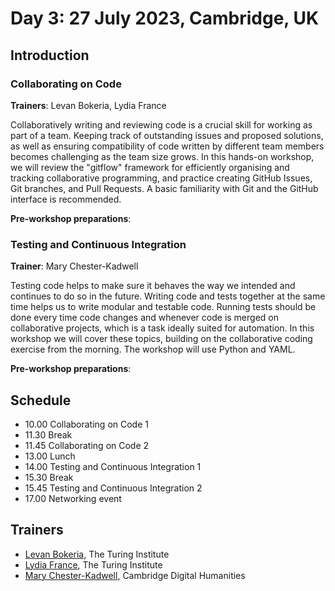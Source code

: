 # Day 3: 27 July 2023, Cambridge, UK

## Introduction

### Collaborating on Code

**Trainers**: Levan Bokeria, Lydia France

Collaboratively writing and reviewing code is a crucial skill for working as part of a team. Keeping track of 
outstanding issues and proposed solutions, as well as ensuring compatibility of code written by different team members 
becomes challenging as the team size grows. In this hands-on workshop, we will review the "gitflow" framework for 
efficiently organising and tracking collaborative programming, and practice creating GitHub Issues, Git branches, and 
Pull Requests. A basic familiarity with Git and the GitHub interface is recommended.

**Pre-workshop preparations**: 

### Testing and Continuous Integration

**Trainer**: Mary Chester-Kadwell

Testing code helps to make sure it behaves the way we intended and continues to do so in the future. Writing code and 
tests together at the same time helps us to write modular and testable code. Running tests should be done every time 
code changes and whenever code is merged on collaborative projects, which is a task ideally suited for automation. In 
this workshop we will cover these topics, building on the collaborative coding exercise from the morning. The workshop 
will use Python and YAML.

**Pre-workshop preparations**: 

## Schedule

- 10.00 Collaborating on Code 1
- 11.30 Break
- 11.45 Collaborating on Code 2
- 13.00 Lunch
- 14.00 Testing and Continuous Integration 1
- 15.30 Break 
- 15.45 Testing and Continuous Integration 2
- 17.00 Networking event

## Trainers

- [Levan Bokeria](https://uk.linkedin.com/in/levan-bokeria1991), The Turing Institute
- [Lydia France](https://www.turing.ac.uk/people/researchers/lydia-france), The Turing Institute
- [Mary Chester-Kadwell](https://www.cdh.cam.ac.uk/about/people/dr-mary-chester-kadwell/), Cambridge Digital Humanities